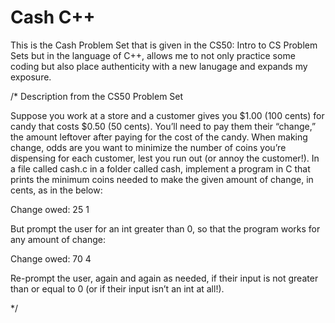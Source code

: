 # Cash C++
This is the Cash Problem Set that is given in the CS50: Intro to CS Problem Sets but in the language of C++, allows me to not only practice some coding but also place authenticity with a new lanugage and expands my exposure. 

/*
Description from the CS50 Problem Set

Suppose you work at a store and a customer gives you $1.00 (100 cents) for candy that costs $0.50 (50 cents). You’ll need to pay them their “change,” the amount leftover after paying for the cost of the candy. When making change, odds are you want to minimize the number of coins you’re dispensing for each customer, lest you run out (or annoy the customer!). In a file called cash.c in a folder called cash, implement a program in C that prints the minimum coins needed to make the given amount of change, in cents, as in the below:

Change owed: 25
1

But prompt the user for an int greater than 0, so that the program works for any amount of change:

Change owed: 70
4

Re-prompt the user, again and again as needed, if their input is not greater than or equal to 0 (or if their input isn’t an int at all!).

*/
